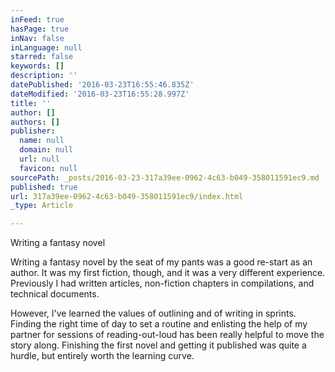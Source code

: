 ```yaml
---
inFeed: true
hasPage: true
inNav: false
inLanguage: null
starred: false
keywords: []
description: ''
datePublished: '2016-03-23T16:55:46.835Z'
dateModified: '2016-03-23T16:55:28.997Z'
title: ''
author: []
authors: []
publisher:
  name: null
  domain: null
  url: null
  favicon: null
sourcePath: _posts/2016-03-23-317a39ee-0962-4c63-b049-358011591ec9.md
published: true
url: 317a39ee-0962-4c63-b049-358011591ec9/index.html
_type: Article

---
```

Writing a fantasy novel

Writing a fantasy novel by the seat of my pants was a good re-start as an author. It was my first fiction, though, and it was a very different experience. Previously I had written articles, non-fiction chapters in compilations, and technical documents. 

However, I've learned the values of outlining and of writing in sprints. Finding the right time of day to set a routine and enlisting the help of my partner for sessions of reading-out-loud has been really helpful to move the story along. Finishing the first novel and getting it published was quite a hurdle, but entirely worth the learning curve.